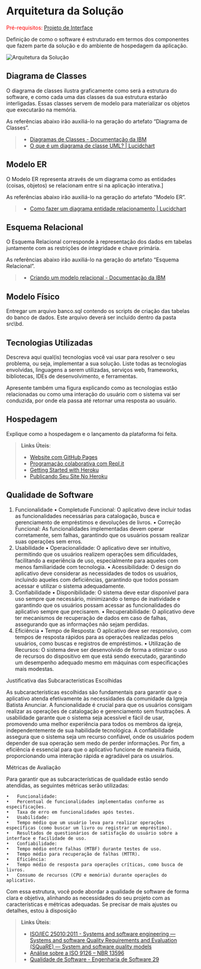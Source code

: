 # Arquitetura da Solução

<span style="color:red">Pré-requisitos: <a href="3-Projeto de Interface.md"> Projeto de Interface</a></span>

Definição de como o software é estruturado em termos dos componentes que fazem parte da solução e do ambiente de hospedagem da aplicação.

![Arquitetura da Solução](img/02-mob-arch.png)

## Diagrama de Classes

O diagrama de classes ilustra graficamente como será a estrutura do software, e como cada uma das classes da sua estrutura estarão interligadas. Essas classes servem de modelo para materializar os objetos que executarão na memória.

As referências abaixo irão auxiliá-lo na geração do artefato “Diagrama de Classes”.

> - [Diagramas de Classes - Documentação da IBM](https://www.ibm.com/docs/pt-br/rational-soft-arch/9.6.1?topic=diagrams-class)
> - [O que é um diagrama de classe UML? | Lucidchart](https://www.lucidchart.com/pages/pt/o-que-e-diagrama-de-classe-uml)

## Modelo ER

O Modelo ER representa através de um diagrama como as entidades (coisas, objetos) se relacionam entre si na aplicação interativa.]

As referências abaixo irão auxiliá-lo na geração do artefato “Modelo ER”.

> - [Como fazer um diagrama entidade relacionamento | Lucidchart](https://www.lucidchart.com/pages/pt/como-fazer-um-diagrama-entidade-relacionamento)

## Esquema Relacional

O Esquema Relacional corresponde à representação dos dados em tabelas juntamente com as restrições de integridade e chave primária.
 
As referências abaixo irão auxiliá-lo na geração do artefato “Esquema Relacional”.

> - [Criando um modelo relacional - Documentação da IBM](https://www.ibm.com/docs/pt-br/cognos-analytics/10.2.2?topic=designer-creating-relational-model)

## Modelo Físico

Entregar um arquivo banco.sql contendo os scripts de criação das tabelas do banco de dados. Este arquivo deverá ser incluído dentro da pasta src\bd.

## Tecnologias Utilizadas

Descreva aqui qual(is) tecnologias você vai usar para resolver o seu problema, ou seja, implementar a sua solução. Liste todas as tecnologias envolvidas, linguagens a serem utilizadas, serviços web, frameworks, bibliotecas, IDEs de desenvolvimento, e ferramentas.

Apresente também uma figura explicando como as tecnologias estão relacionadas ou como uma interação do usuário com o sistema vai ser conduzida, por onde ela passa até retornar uma resposta ao usuário.

## Hospedagem

Explique como a hospedagem e o lançamento da plataforma foi feita.

> **Links Úteis**:
>
> - [Website com GitHub Pages](https://pages.github.com/)
> - [Programação colaborativa com Repl.it](https://repl.it/)
> - [Getting Started with Heroku](https://devcenter.heroku.com/start)
> - [Publicando Seu Site No Heroku](http://pythonclub.com.br/publicando-seu-hello-world-no-heroku.html)

## Qualidade de Software

1.	Funcionalidade
	•	Completude Funcional: O aplicativo deve incluir todas as funcionalidades necessárias para catalogação, busca e gerenciamento de empréstimos e devoluções de livros.
	•	Correção Funcional: As funcionalidades implementadas devem operar corretamente, sem falhas, garantindo que os usuários possam realizar suas operações sem erros.           
2.	Usabilidade
	•	Operacionalidade: O aplicativo deve ser intuitivo, permitindo que os usuários realizem operações sem dificuldades, facilitando a experiência de uso, especialmente para aqueles com menos familiaridade com tecnologia.
	•	Acessibilidade: O design do aplicativo deve considerar as necessidades de todos os usuários, incluindo aqueles com deficiências, garantindo que todos possam acessar e utilizar o sistema adequadamente.
3.	Confiabilidade
	•	Disponibilidade: O sistema deve estar disponível para uso sempre que necessário, minimizando o tempo de inatividade e garantindo que os usuários possam acessar as funcionalidades do aplicativo sempre que precisarem.
	•	Recuperabilidade: O aplicativo deve ter mecanismos de recuperação de dados em caso de falhas, assegurando que as informações não sejam perdidas.
4.	Eficiência
	•	Tempo de Resposta: O aplicativo deve ser responsivo, com tempos de resposta rápidos para as operações realizadas pelos usuários, como buscas e registros de empréstimos.
	•	Utilização de Recursos: O sistema deve ser desenvolvido de forma a otimizar o uso de recursos do dispositivo em que está sendo executado, garantindo um desempenho adequado mesmo em máquinas com especificações mais modestas.

Justificativa das Subcaracterísticas Escolhidas

As subcaracterísticas escolhidas são fundamentais para garantir que o aplicativo atenda efetivamente às necessidades da comunidade da Igreja Batista Anunciar. A funcionalidade é crucial para que os usuários consigam realizar as operações de catalogação e gerenciamento sem frustrações. A usabilidade garante que o sistema seja acessível e fácil de usar, promovendo uma melhor experiência para todos os membros da igreja, independentemente de sua habilidade tecnológica. A confiabilidade assegura que o sistema seja um recurso confiável, onde os usuários podem depender de sua operação sem medo de perder informações. Por fim, a eficiência é essencial para que o aplicativo funcione de maneira fluida, proporcionando uma interação rápida e agradável para os usuários.

Métricas de Avaliação

Para garantir que as subcaracterísticas de qualidade estão sendo atendidas, as seguintes métricas serão utilizadas:

	•	Funcionalidade:
	•	Percentual de funcionalidades implementadas conforme as especificações.
	•	Taxa de erro em funcionalidades após testes.
	•	Usabilidade:
	•	Tempo médio que um usuário leva para realizar operações específicas (como buscar um livro ou registrar um empréstimo).
	•	Resultados de questionários de satisfação do usuário sobre a interface e facilidade de uso.
	•	Confiabilidade:
	•	Tempo médio entre falhas (MTBF) durante testes de uso.
	•	Tempo médio para recuperação de falhas (MTTR).
	•	Eficiência:
	•	Tempo médio de resposta para operações críticas, como busca de livros.
	•	Consumo de recursos (CPU e memória) durante operações do aplicativo.

Com essa estrutura, você pode abordar a qualidade de software de forma clara e objetiva, alinhando as necessidades do seu projeto com as características e métricas adequadas. Se precisar de mais ajustes ou detalhes, estou à disposição
> **Links Úteis**:
>
> - [ISO/IEC 25010:2011 - Systems and software engineering — Systems and software Quality Requirements and Evaluation (SQuaRE) — System and software quality models](https://www.iso.org/standard/35733.html/)
> - [Análise sobre a ISO 9126 – NBR 13596](https://www.tiespecialistas.com.br/analise-sobre-iso-9126-nbr-13596/)
> - [Qualidade de Software - Engenharia de Software 29](https://www.devmedia.com.br/qualidade-de-software-engenharia-de-software-29/18209/)
